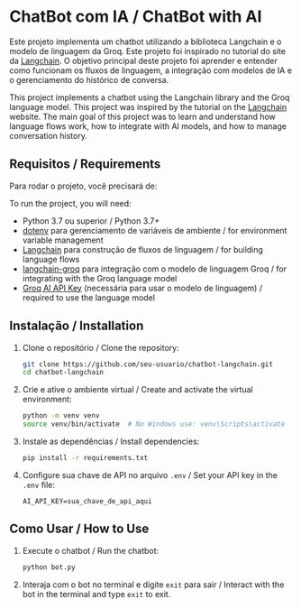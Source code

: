# ChatBot com IA / ChatBot with AI

Este projeto implementa um chatbot utilizando a biblioteca Langchain e o modelo de linguagem da Groq. Este projeto foi inspirado no tutorial do site da [Langchain](https://python.langchain.com/docs/tutorials/chatbot/). O objetivo principal deste projeto foi aprender e entender como funcionam os fluxos de linguagem, a integração com modelos de IA e o gerenciamento do histórico de conversa.

This project implements a chatbot using the Langchain library and the Groq language model. This project was inspired by the tutorial on the [Langchain](https://python.langchain.com/docs/tutorials/chatbot/) website. The main goal of this project was to learn and understand how language flows work, how to integrate with AI models, and how to manage conversation history.

## Requisitos / Requirements

Para rodar o projeto, você precisará de:

To run the project, you will need:

- Python 3.7 ou superior / Python 3.7+ 
- [dotenv](https://pypi.org/project/python-dotenv/) para gerenciamento de variáveis de ambiente / for environment variable management
- [Langchain](https://pypi.org/project/langchain/) para construção de fluxos de linguagem / for building language flows
- [langchain-groq](https://github.com/langchain-ai/langchain-groq) para integração com o modelo de linguagem Groq / for integrating with the Groq language model
- [Groq AI API Key](https://www.groq.com/) (necessária para usar o modelo de linguagem) / required to use the language model


## Instalação / Installation

1. Clone o repositório / Clone the repository:

    ```bash
    git clone https://github.com/seu-usuario/chatbot-langchain.git
    cd chatbot-langchain
    ```

2. Crie e ative o ambiente virtual / Create and activate the virtual environment:

    ```bash
    python -m venv venv
    source venv/bin/activate  # No Windows use: venv\Scripts\activate
    ```

3. Instale as dependências / Install dependencies:

    ```bash
    pip install -r requirements.txt
    ```

4. Configure sua chave de API no arquivo `.env` / Set your API key in the `.env` file:

    ```env
    AI_API_KEY=sua_chave_de_api_aqui
    ```

## Como Usar / How to Use

1. Execute o chatbot / Run the chatbot:

    ```bash
    python bot.py
    ```

2. Interaja com o bot no terminal e digite `exit` para sair / Interact with the bot in the terminal and type `exit` to exit.
